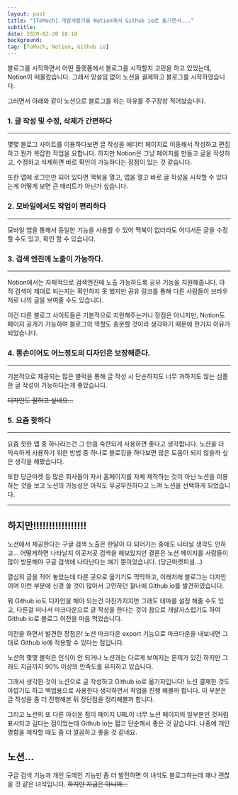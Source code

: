 ```yaml
---
layout: post
title: "[ToMuch] 개발새발기를 Notion에서 Github io로 옮기면서..."
subtitle:
date: 2020-02-20 18:10
background: 
tag: [ToMuch, Notion, Github io]
---
```


블로그를 시작하면서 어떤 플랫폼에서 블로그를 시작할지 고민을 하고 있었는데, Notion이 떠올랐습니다. 그래서 망설임 없이 노션을 결제하고 블로그를 시작하였습니다. 

그러면서 아래와 같이 노션으로 블로그를 하는 이유를 주구장창 적어놨습니다.

### 1. 글 작성 및 수정, 삭제가 간편하다

---

몇몇 블로그 사이트를 이용하다보면 글 작성을 에디터 페이지로 이동해서 작성하고 편집하고 뭔가 복잡한 작업을 요합니다. 하지만 Notion은 그냥 페이지를 만들고 글을 작성하고, 수정하고 삭제하면 바로 확인이 가능하다는 장점이 있는 것 같습니다.

또한 앱에 로그인만 되어 있다면 맥북을 열고, 앱을 열고 바로 글 작성을 시작할 수 있다는게 어떻게 보면 큰 매리트가 아닌가 싶습니다.

### 2. 모바일에서도 작업이 편리하다

---

모바일 앱을 통해서 동일한 기능을 사용할 수 있어 맥북이 없더라도 어디서든 글을 수정할 수도 있고, 확인 할 수 있습니다.

### 3. 검색 엔진에 노출이 가능하다.

---

Notion에서는 자체적으로 검색엔진에 노출 가능하도록 공유 기능을 지원해줍니다. 아직 검색이 제대로 되는지는 확인하지 못 했지만 공유 링크를 통해 다른 사람들이 브라우저로 나의 글을 보여줄 수도 있습니다. 

이건 다른 블로그 사이트들은 기본적으로 지원해주는거니 장점은 아니지만, Notion도 페이지 공개가 가능하여 블로그의 역할도 충분할 것이라 생각하기 때문에 한가지 이유가 되었습니다.

### 4. 똥손이어도 어느정도의 디자인은 보장해준다.

---

기본적으로 제공되는 많은 블럭을 통해 글 작성 시 단순하지도 너무 과하지도 않는 심플한 글 작성이 가능하다는게 좋았습니다. 

~~디자인도 잘하고 싶네요...~~

### 5. 요즘 핫하다

---

요즘 핫한 앱 중 하나라는건 그 만큼 숙련되게 사용하면 좋다고 생각합니다. 노션을 더 익숙하게 사용하기 위한 방법 중 하나로 블로깅을 하다보면 많은 도움이 되지 않을까 싶은 생각을 해봤습니다.

또한 당근마켓 등 많은 회사들이 자사 홈페이지를 자체 제작하는 것이 아닌 노션을 이용하는 것을 보고 노션의 가능성은 아직도 무궁무진하다고 느껴 노션을 선택하게 되었습니다.

---

## 하지만!!!!!!!!!!!!!!!!!

노션에서 제공한다는 구글 검색 노출은 한달이 다 되어가는 중에도 나타날 생각도 안하고... 어떻게하면 나타날지 이곳저곳 검색을 해보았지만 결론은 노션 페이지를 사람들이 많이 방문해야 구글 검색에 나타난다는 얘기 뿐이었습니다. (당근마켓피셜...)

열심히 글을 적어 놓았는데 다른 곳으로 옮기기도 막막하고, 이래저래 블로그는 디자인이며 이런 부분에 신경 쓸 것이 많아서 고민하던 찰나에 Github io를 발견하였습니다. 

뭐 Github io도 디자인을 해야 되는건 마찬가지지만 그래도 테마를 설정 해줄 수도 있고, 다른걸 떠나서 마크다운으로 글 작성을 한다는 것이 참으로 개발자스럽기도 하여 Github io로 블로그 이전을 마음 먹었습니다.

이전을 하면서 발견한 장점은! 노션 마크다운 export 기능으로 마크다운을 내보내면 그대로 Github io에 적용할 수 있다는 점입니다.

노션의 몇몇 블럭은 인식이 안 되거나 노션과는 다르게 보여지는 문제가 있긴 하지만 그래도 지금까지 90% 이상의 만족도를 유지하고 있습니다.

그래서 생각한 것이 노션으로 글 작성하고 Github io로 옮기자입니다! 노션 결제한 것도 아깝기도 하고 백업용으로 사용한다 생각하면서 작업을 진행 해볼까 합니다. 이 부분은 글 작성을 좀 더 진행해본 뒤 장단점을 정리해볼까 합니다.

그리고 노션의 또 다른 아쉬운 점이 페이지 URL이 너무 노션 페이지의 일부분인 것처럼 표시되고 길다는 점이었는데 Github io는 짧고 단순해서 좋은 것 같습니다. 나중에 개인 명함을 제작할 때도 좀 더 깔끔하고 좋을 것 같네요.

## 노션...

구글 검색 기능과 개인 도메인 기능만 좀 더 발전하면 이 녀석도 블로그하는데 꽤나 괜찮을 것 같은 녀석입니다. ~~하지만 지금은 아니야...~~
